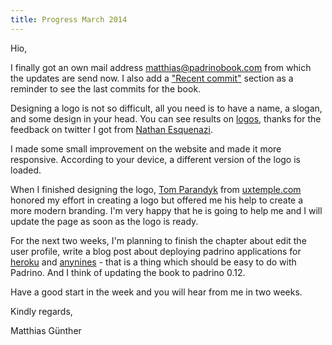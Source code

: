 ```yaml
---
title: Progress March 2014
---
```


Hio,

I finally got an own mail address <matthias@padrinobook.com> from which the updates are send now. I also add a ["Recent commit"](http://padrinobook.com/recent_commits) section as a reminder to see the last commits for the book.


Designing a logo is not so difficult, all you need is to have a name, a slogan, and some design in your head. You can see
results on [logos](http://padrinobook.com/logos.html), thanks for the feedback on twitter I got from [Nathan Esquenazi](https://twitter.com/nesquena/statuses/438551498956349440).


I made some small improvement on the website and made it more responsive. According to your device, a different version of the logo is loaded.


When I finished designing the logo, [Tom Parandyk](https://twitter.com/tomparandyk) from [uxtemple.com](http://www.uxtemple.com/) honored my effort in creating a logo but offered me his help to create a more modern branding. I'm very happy that he is going to help me and I will update the page as soon as the logo is ready.


For the next two weeks, I'm planning to finish the chapter about edit the user profile, write a blog post about deploying padrino applications for [heroku](https://www.heroku.com/) and [anynines](http://www.anynines.com/) - that is a thing which should be easy to do with Padrino. And I think of updating the book to padrino 0.12.


Have a good start in the week and you will hear from me in two weeks.

Kindly regards,

Matthias Günther
